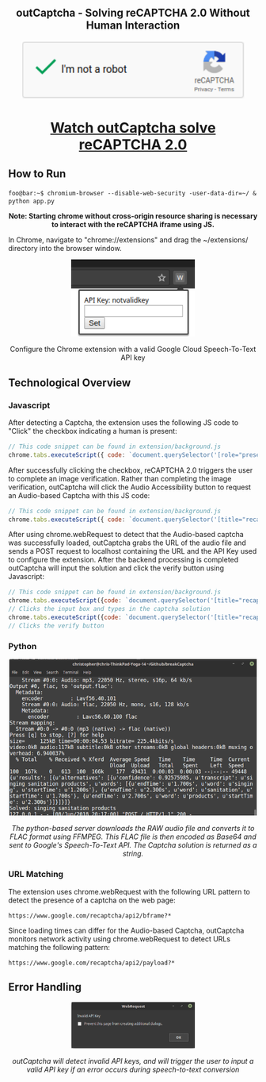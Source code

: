 <h2 align="center">outCaptcha - Solving reCAPTCHA 2.0 Without Human Interaction</h2>
<p align="center"><i>
  <img src="src/solved.png" width="450"/>
</i></p>


<h1 align="center"><a href="https://www.youtube.com/watch?v=lnmtqPam1qg">Watch outCaptcha solve reCAPTCHA 2.0</a></h1>



## How to Run

```console
foo@bar:~$ chromium-browser --disable-web-security -user-data-dir=~/ & python app.py
```

<p align="center"><b>Note: Starting chrome without cross-origin resource sharing is necessary to interact with the reCAPTCHA iframe using JS.</b></p>

In Chrome, navigate to "chrome://extensions" and drag the ~/extensions/ directory into the browser window.


<p align="center"><i>
  <img src="src/keyInput.png" width="250"/>
</i></p>
<p align='center'>Configure the Chrome extension with a valid Google Cloud Speech-To-Text API key</p>

## Technological Overview

### Javascript

After detecting a Captcha, the extension uses the following JS code to "Click" the checkbox indicating a human is present:

```javascript
// This code snippet can be found in extension/background.js
chrome.tabs.executeScript({ code: `document.querySelector('[role="presentation"]').contentWindow.document.getElementById("recaptcha-anchor").click()` });
```

After successfully clicking the checkbox, reCAPTCHA 2.0 triggers the user to complete an image verification.  Rather than completing the image verification, outCaptcha will click the Audio Accessibility button to request an Audio-based Captcha with this JS code:

```javascript
// This code snippet can be found in extension/background.js
chrome.tabs.executeScript({ code: `document.querySelector('[title="recaptcha challenge"]').contentWindow.document.getElementById("recaptcha-audio-button").click()` });
```

After using chrome.webRequest to detect that the Audio-based captcha was successfully loaded, outCaptcha grabs the URL of the audio file and sends a POST request to localhost containing the URL and the API Key used to configure the extension.  After the backend processing is completed outCaptcha will input the solution and click the verify button using Javascript:

```javascript
// This code snippet can be found in extension/background.js
chrome.tabs.executeScript({code: `document.querySelector('[title="recaptcha challenge"]').contentWindow.document.getElementById('audio-response').value = "` + returnVal + '"'});
// Clicks the input box and types in the captcha solution
chrome.tabs.executeScript({code: `document.querySelector('[title="recaptcha challenge"]').contentWindow.document.getElementById("recaptcha-verify-button").click()` });
// Clicks the verify button
```

### Python

<p align="center"><i>
  <img src="src/output.png" width="500"/>
</i></p>
<p align="center"><i>The python-based server downloads the RAW audio file and converts it to FLAC format using FFMPEG.  This FLAC file is then encoded as Base64 and sent to Google's Speech-To-Text API.  The Captcha solution is returned as a string.</i></p>

### URL Matching

The extension uses chrome.webRequest with the following URL pattern to detect the presence of a captcha on the web page:

```
https://www.google.com/recaptcha/api2/bframe?*
```

Since loading times can differ for the Audio-based Captcha, outCaptcha monitors network activity using chrome.webRequest to detect URLs matching the following pattern:

```
https://www.google.com/recaptcha/api2/payload?*
```

## Error Handling

<p align="center"><i>
  <img src="src/invalidKey.png" width="250"/>
</i></p>
<p align="center"><i>outCaptcha will detect invalid API keys, and will trigger the user to input a valid API key if an error occurs during speech-to-text conversion</i></p>



